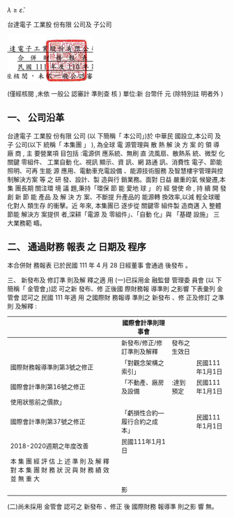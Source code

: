 $\lambda\geq\bar{\varepsilon}$. 

台達電子 工業股 份有限 公司及 子公司

![0_image_0.png](0_image_0.png)

(僅經核閱 ,未依 一般公 認審計 準則查 核 )
單位:新 台幣仟 元 (除特別註 明者外 )

## 一、 公司沿革

台達電子 工業股 份有限 公司 (以 下簡稱「 本公司」)於 中華民 國設立,本公司 及子 公司(以下 統稱「 本集團 」 ), 為全球 電 源管理與 散 熱 解 決 方 案 的 領 導 廠 商 , 主 要營業項 目包括 :電源供 應系統、無刷 直 流風扇、散熱系 統、微型 化關鍵 零組件、 工業自動 化、視訊 顯示、資 訊、網 路通 訊、消費性 電子、節能照明、可再 生能 源 應用、電動車充電設備 、能源技術服務 及智慧樓宇管理與控制解決方案 等 之 研 發、設計、製 造與行 銷業務。面對 日益 嚴重的氣 候變遷,本集 團長期 關注環 境 議 題,秉持「環保 節 能 愛地 球 」 的 經 營使 命 , 持 續 開 發 創 新 節 能 產品 及 解 決 方 案、不斷提 升產品的 能源轉 換效率,以減 輕全球暖 化對人 類生存 的衝擊。近 年來, 本集團已 逐步從 關鍵零 組件製 造商邁 入 整體節能 解決方 案提供 者,深耕「電源 及 零組件」、「自動 化」與 「基礎 設施」 三 大業務範 疇。

## 二、 通過財務 報表 之 日期及 程序

本合併財 務報表 已於民國 111 年 4 月 28 日經董事 會通過 後發布 。

三、 新發布及 修訂準 則及解 釋之適 用
(一)已採用金 融監督 管理委 員會 (以 下簡稱「 金管會」)認 可之新 發布、修 正後國 際財務報 導準則 之影響 下表彙列 金管會 認可之 民國 111 年適 用 之國際財 務報導 準則之 新發布 、修 正及修訂 之準則 及解釋 :

|                                                                                           | 國際會計準則理事會            |              |                 |
|-------------------------------------------------------------------------------------------|-------------------------------|--------------|-----------------|
|                                                                                           | 新發布/修正/修訂準則及解釋    | 發布之生效日 |                 |
| 國際財務報導準則第3號之修正                                                               | 「對觀念架構之索引」          |              | 民國111年1月1日 |
| 國際會計準則第16號之修正                                                                  | 「不動產、廠房及設備          | :達到預定   | 民國111年1月1日 |
| 使用狀態前之價款」                                                                        |                               |              |                 |
| 國際會計準則第37號之修正                                                                  | 「虧損性合約—履行合約之成本」 |              | 民國111年1月1日 |
| 2018-2020週期之年度改善                                                                   | 民國111年1月1日               |              |                 |
| 本 集 團 經 評 估 上 述 準 則 及 解 釋 對 本 集 團 財 務 狀 況 與 財 務 績 效 並 無 重 大 |                               |              |                 |
|                                                                                           | 影                            |              |                 |

(二)尚未採用 金管會 認可之 新發布 、修正 後 國際財務 報導準 則之影 響 無。